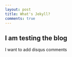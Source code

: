 ```yaml
---
layout: post
title: What's Jekyll?
comments: true
---
```


## I am testing the blog

I want to add disqus comments

